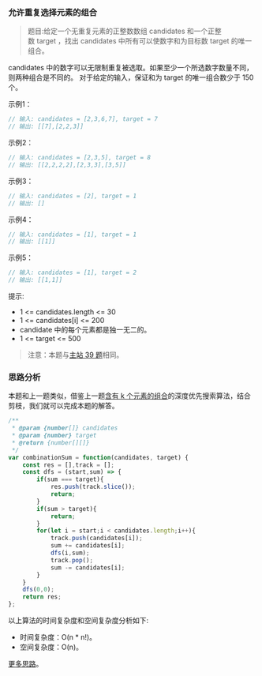 ###  允许重复选择元素的组合

> 题目:给定一个无重复元素的正整数数组 candidates 和一个正整数 target ，找出 candidates 中所有可以使数字和为目标数 target 的唯一组合。

candidates 中的数字可以无限制重复被选取。如果至少一个所选数字数量不同，则两种组合是不同的。 对于给定的输入，保证和为 target 的唯一组合数少于 150 个。

示例1：

```js
// 输入: candidates = [2,3,6,7], target = 7
// 输出: [[7],[2,2,3]]
```


示例2：

```js
// 输入: candidates = [2,3,5], target = 8
// 输出: [[2,2,2,2],[2,3,3],[3,5]]
```

示例3：

```js
// 输入: candidates = [2], target = 1
// 输出: []
```

示例4：

```js
// 输入: candidates = [1], target = 1
// 输出: [[1]]
```

示例5：

```js
// 输入: candidates = [1], target = 2
// 输出: [[1,1]]
```

提示:

* 1 <= candidates.length <= 30
* 1 <= candidates[i] <= 200
* candidate 中的每个元素都是独一无二的。
* 1 <= target <= 500


> 注意：本题与[主站 39 题](https://leetcode-cn.com/problems/combination-sum/)相同。

### 思路分析

本题和上一题类似，借鉴上一题[含有 k 个元素的组合](/codes/2/combine.md)的深度优先搜索算法，结合剪枝，我们就可以完成本题的解答。

```js
/**
 * @param {number[]} candidates
 * @param {number} target
 * @return {number[][]}
 */
var combinationSum = function(candidates, target) {
    const res = [],track = [];
    const dfs = (start,sum) => {
        if(sum === target){
            res.push(track.slice());
            return;
        }
        if(sum > target){
            return;
        }
        for(let i = start;i < candidates.length;i++){
            track.push(candidates[i]);
            sum += candidates[i];
            dfs(i,sum);
            track.pop();
            sum -= candidates[i];
        }
    }
    dfs(0,0);
    return res;
};
```

以上算法的时间复杂度和空间复杂度分析如下:

* 时间复杂度：O(n * n!)。
* 空间复杂度：O(n)。

[更多思路](https://leetcode-cn.com/problems/Ygoe9J/solution/jian-zhi-offer-2-mian-shi-ti-81-shu-zhon-sngb/)。
